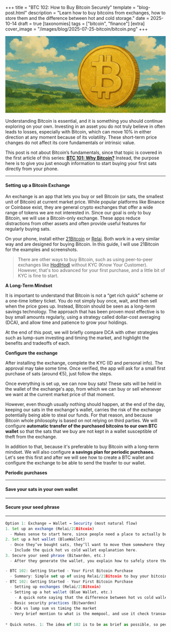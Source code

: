 +++
title = "BTC 102: How to Buy Bitcoin Securely"
template = "blog-post.html"
description = "Learn how to buy bitcoins from exchanges, how to store them and the difference between hot and cold storage."
date = 2025-10-14
draft = true
[taxonomies]
tags = ["bitcoin", "finance"]
[extra]
cover_image = "/images/blog/2025-07-25-bitcoin/bitcoin.png"
+++

![blog-cover](/images/blog/2025-07-25-bitcoin/bitcoin.png)

Understanding Bitcoin is essential, and it is something you should continue exploring on your own. Investing in an asset you do not truly believe in often leads to losses, especially with Bitcoin, which can move 10% in either direction at any moment because of its volatility. These short-term price changes do not affect its core fundamentals or intrinsic value.

This post is not about Bitcoin’s fundamentals, since that topic is covered in the first article of this series: <a class="link-text" target="_blank" href="https://cosmevalera.dev/blog/bitcoin/"><b>BTC 101: Why Bitcoin?</b></a> Instead, the purpose here is to give you just enough information to start buying your first sats directly from your phone.

---

<h4>Setting up a Bitcoin Exchange</h4>

<p>An exchange is an app that lets you buy or sell Bitcoin (or sats, the smallest unit of Bitcoin) at current market price. While popular platforms like Binance or Coinbase exist, they are general crypto exchanges that offer a wide range of tokens we are not interested in. Since our goal is only to buy Bitcoin, we will use a Bitcoin-only exchange. These apps reduce distractions from other assets and often provide useful features for regularly buying sats.</p>

<p>On your phone, install either <a target="_blank" href="https://play.google.com/store/apps/details?id=fior.digital21app">21Bitcoin</a> or <a target="_blank" href="https://play.google.com/store/apps/details?id=com.relai">Relai</a>. Both work in a very similar way and are designed for buying Bitcoin. In this guide, I will use 21Bitcoin for the examples and screenshots.</p>

> There are other ways to buy Bitcoin, such as using peer-to-peer exchanges like <a target="_blank" href="https://hodlhodl.com/">HodlHodl</a> without KYC (Know Your Customer). However, that's too advanced for your first purchase, and a little bit of KYC is fine to start.

<b>A Long-Term Mindset</b>

<p>It is important to understand that Bitcoin is not a “get rich quick” scheme or a one-time lottery ticket. You do not simply buy once, wait, and then sell when the price goes up. Instead, Bitcoin should be seen as a long-term savings technology. The approach that has been proven most effective is to buy small amounts regularly, using a strategy called dollar-cost averaging (DCA), and allow time and patience to grow your holdings.</p>

<p>At the end of this post, we will briefly compare DCA with other strategies such as lump-sum investing and timing the market, and highlight the benefits and tradeoffs of each.</p>  

<b>Configure the exchange</b>

<p>After installing the exchange, complete the KYC (ID and personal info). The approval may take some time. Once verified, the app will ask for a small first purchase of sats (around €5), just follow the steps.</p>

<p>Once everything is set up, we can now buy sats! These sats will be held in the wallet of the exchange's app, from which we can buy or sell whenever we want at the current market price of that moment.</p>

<p>However, even though usually nothing should happen, at the end of the day, keeping our sats in the exchange's wallet, carries the risk of the exchange potentially being able to steal our funds. For that reason, and because Bitcoin whole philosophy is based on not relying on third parties. We will configure <b> automatic transfer of the purchased bitcoins to our own BTC wallet</b> so that the sats that we buy are not kept in a wallet susceptible of theft from the exchange.</p>

<p>In addition to that, because it's preferable to buy Bitcoin with a long-term mindset. We will also configure <b> a savings plan for periodic purchases.</b> Let's see this first and after we will see how to create a BTC wallet and configure the exchange to be able to send the trasfer to our wallet.</p>

<b>Periodic purchases</b>

<!-- Every step what to do, and add the images -->



<!-- Continue: kyc, configure, find where to send the purchases, use screenshots etc -->

---

<h4>Save your sats in your own wallet</h4>

---

<h4>Secure your seed phrase</h4>

---


```js
Option 1: Exchange → Wallet → Security (most natural flow)
1. Set up an exchange (Relai/21Bitcoin)
  - Makes sense to start here, since people need a place to actually buy sats.
2. Set up a hot wallet (BlueWallet)
  - Once they’ve bought sats, they’ll want to move them somewhere they control.
  - Include the quick hot vs cold wallet explanation here.
3. Secure your seed phrase (Bitwarden, etc.)
  - After they generate the wallet, you explain how to safely store the seed.
```

```js
- BTC 102: Getting Started - Your First Bitcoin Purchase
  - Summary: Simple set up of using Relai/21Bitcoin to buy your bitcoins with DCA every month (DCA vs lump-sum vs timing the market (be brief, and why DCA is recommended in my opinion))
- BTC 102: Getting Started - Your First Bitcoin Purchase
  - Setting up exchanges (Relai/21Bitcoin)
  - Setting up a hot wallet (Blue Wallet, etc.)
    - A quick note saying that the difference between hot vs cold wallet is that cold wallets never ever interact with internet.
  - Basic security practices (Bitwarden)
  - DCA vs lump sum vs timing the market
  - Very brief mention to what is the mempool, and use it check transaction confirmation

* Quick notes. 1: The idea of 102 is to be as brief as possible, so people can actually start somewhere buying their first sats with just enough information.
```
